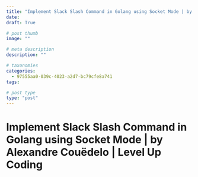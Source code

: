 ```yaml
---
title: "Implement Slack Slash Command in Golang using Socket Mode | by Alexandre Couëdelo | Level Up Coding"
date: 
draft: True

# post thumb
image: ""

# meta description
description: ""

# taxonomies
categories:
  - 97555aa0-039c-4023-a2d7-bc79cfe8a741
tags:

# post type
type: "post"
---
```


# Implement Slack Slash Command in Golang using Socket Mode | by Alexandre Couëdelo | Level Up Coding